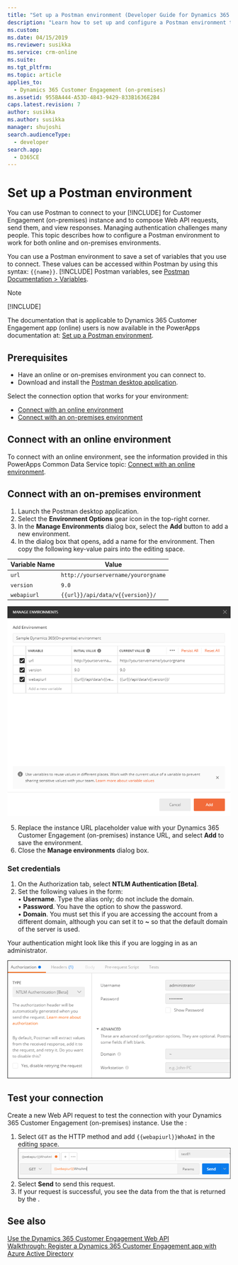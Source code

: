 ```yaml
---
title: "Set up a Postman environment (Developer Guide for Dynamics 365 Customer Engagement)| MicrosoftDocs"
description: "Learn how to set up and configure a Postman environment that connects with Dynamics 365 Customer Engagement online and on-premises environments."
ms.custom: 
ms.date: 04/15/2019
ms.reviewer: susikka
ms.service: crm-online
ms.suite: 
ms.tgt_pltfrm: 
ms.topic: article
applies_to: 
  - Dynamics 365 Customer Engagement (on-premises)
ms.assetid: 955BA444-A53D-4843-9429-833B1636E2B4
caps.latest.revision: 7
author: susikka
ms.author: susikka
manager: shujoshi
search.audienceType: 
  - developer
search.app: 
  - D365CE
---
```


# Set up a Postman environment

You can use Postman to connect to your [!INCLUDE[](../../includes/pn-dyn-365.md)] for Customer Engagement (on-premises) instance and to compose Web API requests, send them, and view responses. Managing authentication challenges many people. This topic describes how to configure a Postman environment to work for both online and on-premises environments.

You can use a Postman environment to save a set of variables that you use to connect. These values can be accessed within Postman by using this syntax: `{{name}}`. [!INCLUDE[](../../includes/sdk-for-more-info-about.md)] Postman variables, see [Postman Documentation > Variables](https://www.getpostman.com/docs/v6/postman/environments_and_globals/variables).

> [!NOTE]
> [!INCLUDE[](../includes/cc-cdsnote-2-topic.md)]
>
> The documentation that is applicable to Dynamics 365 Customer Engagement app (online) users is now available in the PowerApps documentation at: [Set up a Postman environment](/powerapps/developer/common-data-service/webapi/setup-postman-environment).

## Prerequisites

* Have an online or on-premises environment you can connect to. 
* Download and install the [Postman desktop application](https://www.getpostman.com/apps).

Select the connection option that works for your environment: 

* [Connect with an online environment](#bkmk_connectonline)
* [Connect with an on-premises environment](#bkmk_connectonpremise)

<a name="bkmk_connectonline"></a> 

## Connect with an online environment

To connect with an online environment, see the information provided in this PowerApps Common Data Service topic: [Connect with an online environment](/powerapps/developer/common-data-service/webapi/setup-postman-environment#connect-with-your-common-data-service-environment).

<a name="bkmk_connectonpremise"></a>

## Connect with an on-premises environment

1. Launch the Postman desktop application.
2. Select the **Environment Options** gear icon in the top-right corner. 
3. In the **Manage Environments** dialog box, select the **Add** button to add a new environment.
4. In the dialog box that opens, add a name for the environment. Then copy the following key-value pairs into the editing space.

  | Variable Name | Value |
  |----|---|
  |`url`|`http://yourservername/yourorgname`|
  |`version`|`9.0`|
  |`webapiurl`|`{{url}}/api/data/v{{version}}/`|

  ![Create a new Postman environment to connect with On-premise instance](../media/postman-add-onprem-env.png "Create a new Postman   environment to connect with On-premise instance")

5. Replace the instance URL placeholder value with your Dynamics 365 Customer Engagement (on-premises) instance URL, and select **Add** to save the environment.
6. Close the **Manage environments** dialog box.

### Set credentials

1. On the Authorization tab, select **NTLM Authentication [Beta]**.
1. Set the following values in the form:<br>
•	**Username**.  Type the alias only; do not include the domain.<br>
•	**Password**. You have the option to show the password.<br>
•	**Domain**. You must set this if you are accessing the account from a different domain, although you can set it to **~** so that the default domain of the server is used.<br>

Your authentication might look like this if you are logging in as an administrator.<br>

![Click on Authorization tab, and select NTLM Authentication](../media/postman-ntlm-auth.png "Click on Authorization tab, and select NTLM Authentication")



## Test your connection

Create a new Web API request to test the connection with your Dynamics 365 Customer Engagement (on-premises) instance. Use the <xref href="Microsoft.Dynamics.CRM.WhoAmI?text=WhoAmI function" />:
1. Select `GET` as the HTTP method and add `{{webapiurl}}WhoAmI` in the editing space.
  ![WhoAmI function request](../media/postman-whoami-request.png "WhoAmI function request")
2. Select **Send** to send this request.
3. If your request is successful, you see the data from the <xref href="Microsoft.Dynamics.CRM.WhoAmIResponse?text=WhoAmIResponse ComplexType" /> that is returned by the <xref href="Microsoft.Dynamics.CRM.WhoAmI?text=WhoAmI Function" />.

## See also

[Use the Dynamics 365 Customer Engagement Web API](../use-microsoft-dynamics-365-web-api.md)<br>
[Walkthrough: Register a Dynamics 365 Customer Engagement app with Azure Active Directory](../walkthrough-register-dynamics-365-app-azure-active-directory.md)
